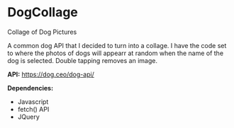 # DogCollage
Collage of Dog Pictures

A common dog API that I decided to turn into a collage.  I have the code set to where the photos of dogs will appearr at 
random when the name of the dog is selected.  Double tapping removes an image.  

__API:__
https://dog.ceo/dog-api/

**Dependencies:**
- Javascript
- fetch() API 
- JQuery
